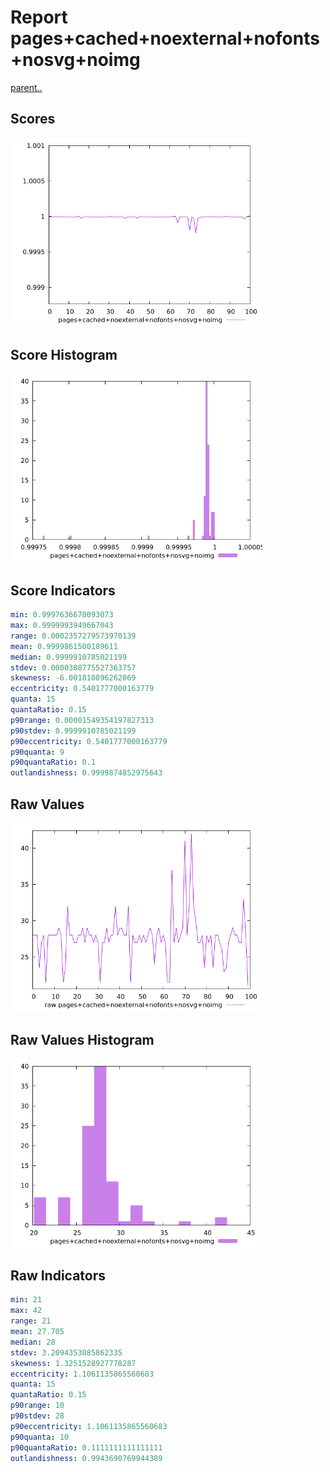 # Report pages+cached+noexternal+nofonts+nosvg+noimg

[parent..](./..)  


## Scores

![score](./score.png)  

## Score Histogram

![hist](./hist.png)  

## Score Indicators

```yaml
min: 0.9997636670093073
max: 0.9999993949667043
range: 0.0002357279573970139
mean: 0.9999861500189611
median: 0.9999910785021199
stdev: 0.0000308775527363757
skewness: -6.001810896262069
eccentricity: 0.5401777000163779
quanta: 15
quantaRatio: 0.15
p90range: 0.00001549354197827313
p90stdev: 0.9999910785021199
p90eccentricity: 0.5401777000163779
p90quanta: 9
p90quantaRatio: 0.1
outlandishness: 0.9999874852975643

```

## Raw Values

![raw](./raw.png)  

## Raw Values Histogram

![raw hist](./raw_hist.png)  

## Raw Indicators

```yaml
min: 21
max: 42
range: 21
mean: 27.705
median: 28
stdev: 3.2094353085862335
skewness: 1.3251528927778287
eccentricity: 1.1061135865560683
quanta: 15
quantaRatio: 0.15
p90range: 10
p90stdev: 28
p90eccentricity: 1.1061135865560683
p90quanta: 10
p90quantaRatio: 0.1111111111111111
outlandishness: 0.9943690769944389

```

<style>
  img {
    max-width: 80%;
  }
</style>
      
